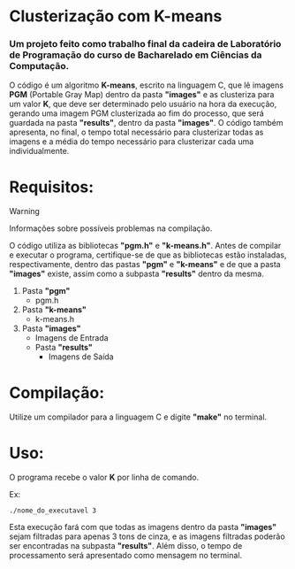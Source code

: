 # Clusterização com K-means
### Um projeto feito como trabalho final da cadeira de Laboratório de Programação do curso de Bacharelado em Ciências da Computação.

O código é um algoritmo **K-means**, escrito na linguagem C, que lê imagens **PGM** (Portable Gray Map) dentro da pasta **"images"** e as clusteriza para um valor **K**, que deve ser determinado pelo usuário na hora da execução, gerando uma imagem PGM clusterizada ao fim do processo, que será guardada na pasta **"results"**, dentro da pasta **"images"**. O código também apresenta, no final, o tempo total necessário para clusterizar todas as imagens e a média do tempo necessário para clusterizar cada uma individualmente.

# Requisitos:

> [!WARNING]
> Informações sobre possíveis problemas na compilação.

O código utiliza as bibliotecas **"pgm.h"** e **"k-means.h"**. Antes de compilar e executar o programa, certifique-se de que as bibliotecas estão instaladas, respectivamente, dentro das pastas **"pgm"** e **"k-means"** e de que a pasta **"images"** existe, assim como a subpasta **"results"** dentro da mesma.

1. Pasta **"pgm"**
   - pgm.h
2. Pasta **"k-means"**
   - k-means.h
3. Pasta **"images"**
   - Imagens de Entrada
   - Pasta **"results"**
     - Imagens de Saída

# Compilação:

Utilize um compilador para a linguagem C e digite **"make"** no terminal.

# Uso:

O programa recebe o valor **K** por linha de comando.

Ex:
```
./nome_do_executavel 3
``` 
Esta execução fará com que todas as imagens dentro da pasta **"images"** sejam filtradas para apenas 3 tons de cinza, e as imagens filtradas poderão ser encontradas na subpasta **"results"**. Além disso, o tempo de processamento será apresentado como mensagem no terminal.

